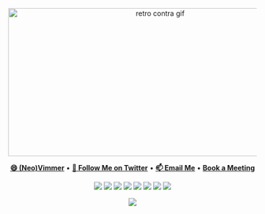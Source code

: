 <div align="center">
  <img height="300" width="600" src="assets/gts.gif" alt="retro contra gif" />
</div>

<p align="center">
  <b><a href="https://github.com/thebashpotato/neovim.config">😄 (Neo)Vimmer</a></b>
  •
  <b><a href="https://twitter.com/TheBashPotato">💬 Follow Me on Twitter</a></b>
  •
  <b><a href="mailto:matt.k.williams@protonmail.com">📫 Email Me</a></b>
  •
  <b><a href="https://calendly.com/matt_williams"> Book a Meeting</a></b>
</p>

<p align="center">
  <img src="https://img.shields.io/badge/c-%2300599C.svg?style=for-the-badge&logo=c&logoColor=white" />
  
  <img src="https://img.shields.io/badge/c++-%2300599C.svg?style=for-the-badge&logo=c%2B%2B&logoColor=white" />
  
  <img src="https://img.shields.io/badge/rust-%23000000.svg?&style=for-the-badge&logo=rust&logoColor=white"/>

  <img src="https://img.shields.io/badge/lua-%232C2D72.svg?style=for-the-badge&logo=lua&logoColor=white"/>
  
  <img src="https://img.shields.io/badge/python-306998.svg?&style=for-the-badge&logo=python&logoColor=white" />
  
  <img src="https://img.shields.io/badge/typescript%20-%23007ACC.svg?&style=for-the-badge&logo=typescript&logoColor=white"/>
  
  <img src="https://img.shields.io/badge/neovim-%2357A143.svg?&style=for-the-badge&logo=neovim&logoColor=white"/>
  
  <img src="https://img.shields.io/badge/Linux-FCC624?style=for-the-badge&logo=linux&logoColor=black" />
</p>

<div align="center">
  <img src="https://github-readme-stats.vercel.app/api?username=thebashpotato&show_icons=true&theme=github_dark" />  
</div>



<!--
![The Bashpotato's github stats](https://github-readme-stats.vercel.app/api?username=thebashpotato&show_icons=true&theme=merko)
- 🔭 I’m currently working on ...
- 🌱 I’m currently learning ...
- 👯 I’m looking to collaborate on ...
- 🤔 I’m looking for help with ...
- 💬 Ask me about ...
- 📫 How to reach me: ...
- 😄 Pronouns: ...
- ⚡ Fun fact: ...
-->

